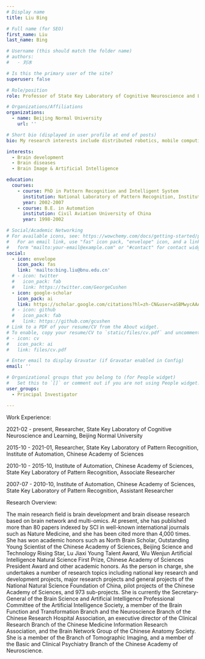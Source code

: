 ```yaml
---
# Display name
title: Liu Bing 

# Full name (for SEO)
first_name: Liu
last_name: Bing

# Username (this should match the folder name)
# authors:
#   - 刘冰

# Is this the primary user of the site?
superuser: false

# Role/position
role: Professor of State Key Laboratory of Cognitive Neuroscience and Learning

# Organizations/Affiliations
organizations:
  - name: Beijing Normal University
    url: ''

# Short bio (displayed in user profile at end of posts)
bio: My research interests include distributed robotics, mobile computing and programmable matter.

interests:
  - Brain development
  - Brain diseases
  - Brain Image & Artificial Intelligence

education:
  courses:
    - course: PhD in Pattern Recognition and Intelligent System
      institution: National Laboratory of Pattern Recognition, Institute of Automation, Chinese Academy of Sciences
      year: 2002-2007
    - course: B.E. in Automation
      institution: Civil Aviation University of China
      year: 1998-2002

# Social/Academic Networking
# For available icons, see: https://wowchemy.com/docs/getting-started/page-builder/#icons
#   For an email link, use "fas" icon pack, "envelope" icon, and a link in the
#   form "mailto:your-email@example.com" or "#contact" for contact widget.
social:
  - icon: envelope
    icon_pack: fas
    link: 'mailto:bing.liu@bnu.edu.cn'
  # - icon: twitter
  #   icon_pack: fab
  #   link: https://twitter.com/GeorgeCushen
  - icon: google-scholar
    icon_pack: ai
    link: https://scholar.google.com/citations?hl=zh-CN&user=aSBMwycAAAAJ
  # - icon: github
  #   icon_pack: fab
  #   link: https://github.com/gcushen
# Link to a PDF of your resume/CV from the About widget.
# To enable, copy your resume/CV to `static/files/cv.pdf` and uncomment the lines below.
# - icon: cv
#   icon_pack: ai
#   link: files/cv.pdf

# Enter email to display Gravatar (if Gravatar enabled in Config)
email: ''

# Organizational groups that you belong to (for People widget)
#   Set this to `[]` or comment out if you are not using People widget.
user_groups:
  - Principal Investigator

---
```


Work Experience:

2021-02 - present, Researcher, State Key Laboratory of Cognitive Neuroscience and Learning, Beijing Normal University

2015-10 - 2021-01, Researcher, State Key Laboratory of Pattern Recognition, Institute of Automation, Chinese Academy of Sciences

2010-10 - 2015-10, Institute of Automation, Chinese Academy of Sciences, State Key Laboratory of Pattern Recognition, Associate Researcher

2007-07 - 2010-10, Institute of Automation, Chinese Academy of Sciences, State Key Laboratory of Pattern Recognition, Assistant Researcher

Research Overview:

The main research field is brain development and brain disease research based on brain network and multi-omics. At present, she has published more than 80 papers indexed by SCI in well-known international journals such as Nature Medicine, and she has been cited more than 4,000 times. She has won academic honors such as North Brain Scholar, Outstanding Young Scientist of the Chinese Academy of Sciences, Beijing Science and Technology Rising Star, Lu Jiaxi Young Talent Award, Wu Wenjun Artificial Intelligence Natural Science First Prize, Chinese Academy of Sciences President Award and other academic honors. As the person in charge, she undertakes a number of research topics including national key research and development projects, major research projects and general projects of the National Natural Science Foundation of China, pilot projects of the Chinese Academy of Sciences, and 973 sub-projects. She is currently the Secretary-General of the Brain Science and Artificial Intelligence Professional Committee of the Artificial Intelligence Society, a member of the Brain Function and Transformation Branch and the Neuroscience Branch of the Chinese Research Hospital Association, an executive director of the Clinical Research Branch of the Chinese Medicine Information Research Association, and the Brain Network Group of the Chinese Anatomy Society. She is a member of the Branch of Tomographic Imaging, and a member of the Basic and Clinical Psychiatry Branch of the Chinese Academy of Neuroscience.
